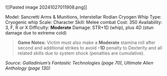 ![[Pasted image 20241027011908.png]]

Model: Sancretti Arms & Munitions, Interstellar Rodian
Cryogen Whip
Type: Cryogenic whip
Scale: Character
Skill: Melee combat
Cost: 350
Availability: 3, F, R or X
Difficulty: **Moderate**
Damage: STR+1D (whip), plus 4D (stun damage due to extreme cold)

> **Game Notes:** 
> Victim must also make a **Moderate** stamina roll after second and additional strikes to avoid **-1D** penalty to Dexterity and all related skills due to system shock (penalties are cumulative).

*Source: Galladinium’s Fantastic Technologies (page 70), Ultimate Alien Anthology (page 130)*